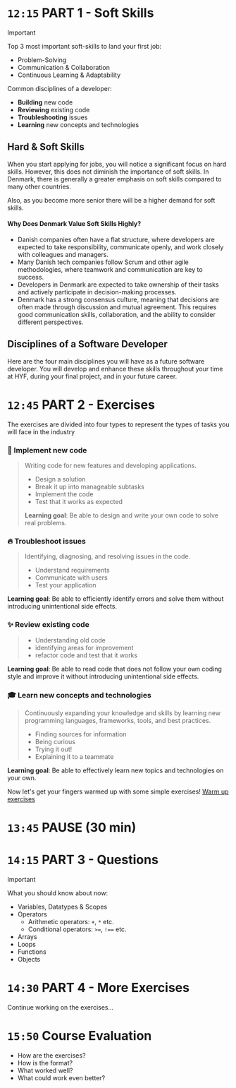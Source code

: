 

<!-- ------------------------------ PART 1 ----------------------------------- -->

# `12:15` PART 1 - Soft Skills

> [!IMPORTANT]
> Top 3 most important soft-skills to land your first job:
> * Problem-Solving
> * Communication & Collaboration
> * Continuous Learning & Adaptability
>
> Common disciplines of a developer:
> * **Building** new code
> * **Reviewing** existing code
> * **Troubleshooting** issues
> * **Learning** new concepts and technologies


## Hard & Soft Skills
When you start applying for jobs, you will notice a significant focus on hard skills. However, this does not diminish the importance of soft skills. In Denmark, there is generally a greater emphasis on soft skills compared to many other countries. 

Also, as you become more senior there will be a higher demand for soft skills.   

#### Why Does Denmark Value Soft Skills Highly?
* Danish companies often have a flat structure, where developers are expected to take responsibility, communicate openly, and work closely with colleagues and managers.
* Many Danish tech companies follow Scrum and other agile methodologies, where teamwork and communication are key to success.
* Developers in Denmark are expected to take ownership of their tasks and actively participate in decision-making processes.
* Denmark has a strong consensus culture, meaning that decisions are often made through discussion and mutual agreement. This requires good communication skills, collaboration, and the ability to consider different perspectives.

## Disciplines of a Software Developer
Here are the four main disciplines you will have as a future software developer. You will develop and enhance these skills throughout your time at HYF, during your final project, and in your future career.



<!-- ------------------------------ PART 2 ----------------------------------- -->

# `12:45` PART 2 - Exercises

The exercises are divided into four types to represent the types of tasks you will face in the industry

### 🧱 Implement new code
> Writing code for new features and developing applications.
> * Design a solution
> * Break it up into manageable subtasks
> * Implement the code
> * Test that it works as expected
> 
> **Learning goal**: Be able to design and write your own code to solve real problems.

### 🔥 Troubleshoot issues
> Identifying, diagnosing, and resolving issues in the code.
> * Understand requirements
> * Communicate with users
> * Test your application

**Learning goal**: Be able to efficiently identify errors and solve them without introducing unintentional side effects. 

### ✨ Review existing code 
> * Understanding old code
> * identifying areas for improvement
> * refactor code and test that it works

**Learning goal**: Be able to read code that does not follow your own coding style and improve it without introducing unintentional side effects.

### 🎓 Learn new concepts and technologies
> Continuously expanding your knowledge and skills by learning new programming languages, frameworks, tools, and best practices.
> * Finding sources for information
> * Being curious
> * Trying it out!
> * Explaining it to a teammate

 **Learning goal**: Be able to effectively learn new topics and technologies on your own.

Now let's get your fingers warmed up with some simple exercises!
[Warm up exercises](./warmup.md) 


<!-- ------------------------------ PAUSE ----------------------------------- -->

# `13:45` PAUSE (30 min)

<!-- ------------------------------ PART 3 ----------------------------------- -->



# `14:15` PART 3 - Questions

> [!IMPORTANT]
> What you should know about now:
> * Variables, Datatypes & Scopes
> * Operators
>   * Arithmetic operators:  `+`, `*` etc.
>   * Conditional operators: `>=`, `!==` etc.
> * Arrays
> * Loops
> * Functions
> * Objects


<!-- ------------------------------ PART 4 ----------------------------------- -->

# `14:30` PART 4 - More Exercises

Continue working on the exercises...


# `15:50` Course Evaluation
* How are the exercises?
* How is the format?
* What worked well?
* What could work even better?